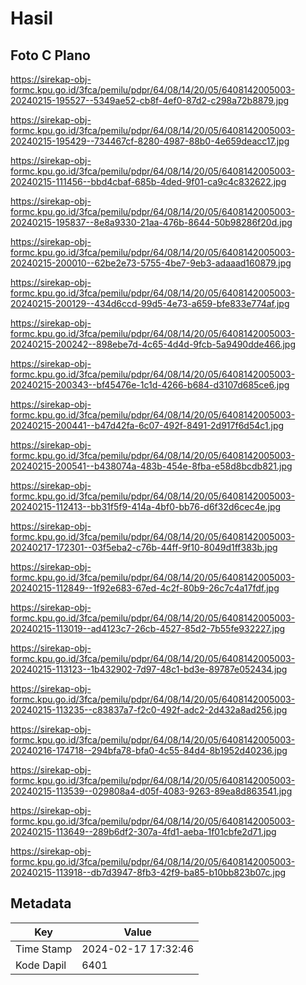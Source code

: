 # Hasil

## Foto C Plano

https://sirekap-obj-formc.kpu.go.id/3fca/pemilu/pdpr/64/08/14/20/05/6408142005003-20240215-195527--5349ae52-cb8f-4ef0-87d2-c298a72b8879.jpg

https://sirekap-obj-formc.kpu.go.id/3fca/pemilu/pdpr/64/08/14/20/05/6408142005003-20240215-195429--734467cf-8280-4987-88b0-4e659deacc17.jpg

https://sirekap-obj-formc.kpu.go.id/3fca/pemilu/pdpr/64/08/14/20/05/6408142005003-20240215-111456--bbd4cbaf-685b-4ded-9f01-ca9c4c832622.jpg

https://sirekap-obj-formc.kpu.go.id/3fca/pemilu/pdpr/64/08/14/20/05/6408142005003-20240215-195837--8e8a9330-21aa-476b-8644-50b98286f20d.jpg

https://sirekap-obj-formc.kpu.go.id/3fca/pemilu/pdpr/64/08/14/20/05/6408142005003-20240215-200010--62be2e73-5755-4be7-9eb3-adaaad160879.jpg

https://sirekap-obj-formc.kpu.go.id/3fca/pemilu/pdpr/64/08/14/20/05/6408142005003-20240215-200129--434d6ccd-99d5-4e73-a659-bfe833e774af.jpg

https://sirekap-obj-formc.kpu.go.id/3fca/pemilu/pdpr/64/08/14/20/05/6408142005003-20240215-200242--898ebe7d-4c65-4d4d-9fcb-5a9490dde466.jpg

https://sirekap-obj-formc.kpu.go.id/3fca/pemilu/pdpr/64/08/14/20/05/6408142005003-20240215-200343--bf45476e-1c1d-4266-b684-d3107d685ce6.jpg

https://sirekap-obj-formc.kpu.go.id/3fca/pemilu/pdpr/64/08/14/20/05/6408142005003-20240215-200441--b47d42fa-6c07-492f-8491-2d917f6d54c1.jpg

https://sirekap-obj-formc.kpu.go.id/3fca/pemilu/pdpr/64/08/14/20/05/6408142005003-20240215-200541--b438074a-483b-454e-8fba-e58d8bcdb821.jpg

https://sirekap-obj-formc.kpu.go.id/3fca/pemilu/pdpr/64/08/14/20/05/6408142005003-20240215-112413--bb31f5f9-414a-4bf0-bb76-d6f32d6cec4e.jpg

https://sirekap-obj-formc.kpu.go.id/3fca/pemilu/pdpr/64/08/14/20/05/6408142005003-20240217-172301--03f5eba2-c76b-44ff-9f10-8049d1ff383b.jpg

https://sirekap-obj-formc.kpu.go.id/3fca/pemilu/pdpr/64/08/14/20/05/6408142005003-20240215-112849--1f92e683-67ed-4c2f-80b9-26c7c4a17fdf.jpg

https://sirekap-obj-formc.kpu.go.id/3fca/pemilu/pdpr/64/08/14/20/05/6408142005003-20240215-113019--ad4123c7-26cb-4527-85d2-7b55fe932227.jpg

https://sirekap-obj-formc.kpu.go.id/3fca/pemilu/pdpr/64/08/14/20/05/6408142005003-20240215-113123--1b432902-7d97-48c1-bd3e-89787e052434.jpg

https://sirekap-obj-formc.kpu.go.id/3fca/pemilu/pdpr/64/08/14/20/05/6408142005003-20240215-113235--c83837a7-f2c0-492f-adc2-2d432a8ad256.jpg

https://sirekap-obj-formc.kpu.go.id/3fca/pemilu/pdpr/64/08/14/20/05/6408142005003-20240216-174718--294bfa78-bfa0-4c55-84d4-8b1952d40236.jpg

https://sirekap-obj-formc.kpu.go.id/3fca/pemilu/pdpr/64/08/14/20/05/6408142005003-20240215-113539--029808a4-d05f-4083-9263-89ea8d863541.jpg

https://sirekap-obj-formc.kpu.go.id/3fca/pemilu/pdpr/64/08/14/20/05/6408142005003-20240215-113649--289b6df2-307a-4fd1-aeba-1f01cbfe2d71.jpg

https://sirekap-obj-formc.kpu.go.id/3fca/pemilu/pdpr/64/08/14/20/05/6408142005003-20240215-113918--db7d3947-8fb3-42f9-ba85-b10bb823b07c.jpg


## Metadata

| Key        | Value               |
| ---------- | ------------------- |
| Time Stamp | 2024-02-17 17:32:46 |
| Kode Dapil | 6401                |



